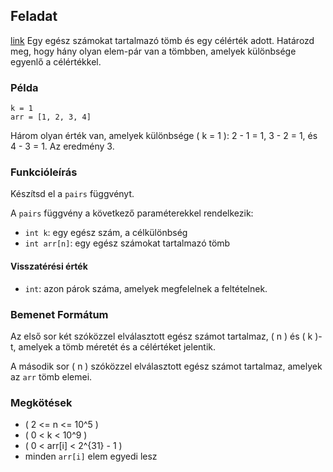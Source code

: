 
## Feladat
[link](https://www.hackerrank.com/challenges/pairs/problem?isFullScreen=true)
Egy egész számokat tartalmazó tömb és egy célérték adott. Határozd meg, hogy hány olyan elem-pár van a tömbben, amelyek különbsége egyenlő a célértékkel.

### Példa

```
k = 1
arr = [1, 2, 3, 4]
```

Három olyan érték van, amelyek különbsége \( k = 1 \): 2 - 1 = 1, 3 - 2 = 1, és 4 - 3 = 1. Az eredmény 3.

### Funkcióleírás

Készítsd el a `pairs` függvényt.

A `pairs` függvény a következő paraméterekkel rendelkezik:

- `int k`: egy egész szám, a célkülönbség
- `int arr[n]`: egy egész számokat tartalmazó tömb

#### Visszatérési érték

- `int`: azon párok száma, amelyek megfelelnek a feltételnek.

### Bemenet Formátum

Az első sor két szóközzel elválasztott egész számot tartalmaz, \( n \) és \( k \)-t, amelyek a tömb méretét és a célértéket jelentik.

A második sor \( n \) szóközzel elválasztott egész számot tartalmaz, amelyek az `arr` tömb elemei.

### Megkötések

- \( 2 <= n <= 10^5 \)
- \( 0 < k < 10^9 \)
- \( 0 < arr[i] < 2^{31} - 1 \)
- minden `arr[i]` elem egyedi lesz
